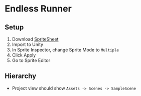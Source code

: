 # Endless Runner

## Setup

1. Download [SpriteSheet](/SpriteSheet_BasicShapes.png)
2. Import to Unity
3. In Sprite Inspector, change Sprite Mode to `Multiple`
4. Click Apply
5. Go to Sprite Editor

## Hierarchy

-   Project view should show `Assets -> Scenes -> SampleScene`
